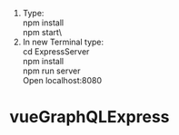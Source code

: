 1) Type:\
npm install\
npm start\
2) In new Terminal type:\
cd ExpressServer\
npm install\
npm run server\
Open localhost:8080
# vueGraphQLExpress
